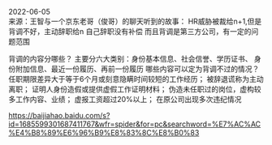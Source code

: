 
2022-06-05   
来源：王智与一个京东老哥（俊哥）的聊天听到的故事：
HR威胁被裁给n+1,但是背调不好，主动辞职给n
自己辞职没有补偿  而且背调是第三方公司，有一定的问题范围

背调的内容分哪些？
主要分六大类别：身份基本信息、社会信誉、学历证书、 身份附加信息、最近一份履历、再前一份履历
哪些内容可以定为背调不过的情况？
任职期限差异大于等于6个月或刻意隐瞒时间较短的工作经历；
被辞退谎称为主动离职；
证明人身份造假或提供虚假工作证明材料；
伪造未任职过的岗位，虚构较多工作内容、业绩；
虚报工资超过20%以上；
在原公司出现多次违纪情况

https://baijiahao.baidu.com/s?id=1685599301687411767&wfr=spider&for=pc&searchword=%E7%AC%AC%E4%B8%89%E6%96%B9%E8%83%8C%E8%B0%83